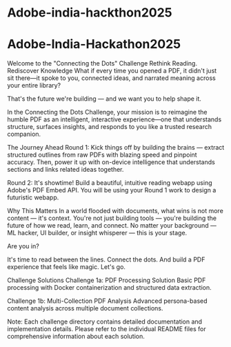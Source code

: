 # Adobe-india-hackthon2025
# Adobe-India-Hackathon2025

Welcome to the "Connecting the Dots" Challenge
Rethink Reading. Rediscover Knowledge
What if every time you opened a PDF, it didn't just sit there—it spoke to you, connected ideas, and narrated meaning across your entire library?

That's the future we're building — and we want you to help shape it.

In the Connecting the Dots Challenge, your mission is to reimagine the humble PDF as an intelligent, interactive experience—one that understands structure, surfaces insights, and responds to you like a trusted research companion.

The Journey Ahead
Round 1: Kick things off by building the brains — extract structured outlines from raw PDFs with blazing speed and pinpoint accuracy. Then, power it up with on-device intelligence that understands sections and links related ideas together.

Round 2: It's showtime! Build a beautiful, intuitive reading webapp using Adobe's PDF Embed API. You will be using your Round 1 work to design a futuristic webapp.

Why This Matters
In a world flooded with documents, what wins is not more content — it's context. You're not just building tools — you're building the future of how we read, learn, and connect. No matter your background — ML hacker, UI builder, or insight whisperer — this is your stage.

Are you in?

It's time to read between the lines. Connect the dots. And build a PDF experience that feels like magic. Let's go.

Challenge Solutions
Challenge 1a: PDF Processing Solution
Basic PDF processing with Docker containerization and structured data extraction.

Challenge 1b: Multi-Collection PDF Analysis
Advanced persona-based content analysis across multiple document collections.

Note: Each challenge directory contains detailed documentation and implementation details. Please refer to the individual README files for comprehensive information about each solution.
